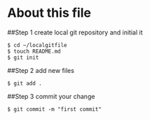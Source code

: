 About this file
======================

##Step 1 create local git repository and initial it

```
$ cd ~/localgitfile
$ touch README.md
$ git init
```


##Step 2 add new files

```
$ git add .
```


##Step 3 commit your change

```
$ git commit -m "first commit"
```

